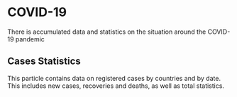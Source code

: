 # COVID-19 #
There is accumulated data and statistics on the situation around the COVID-19 pandemic
## Cases Statistics ##
This particle contains data on registered cases by countries and by date. This includes new cases, recoveries and deaths, as well as total statistics.
